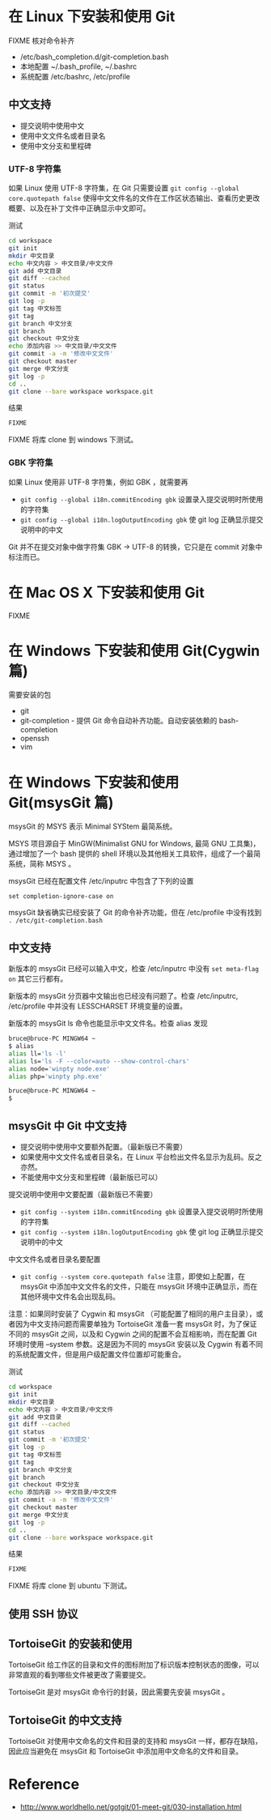 # 在 Linux 下安装和使用 Git
FIXME 核对命令补齐
- /etc/bash_completion.d/git-completion.bash
- 本地配置 ~/.bash_profile, ~/.bashrc
- 系统配置 /etc/bashrc, /etc/profile


## 中文支持
- 提交说明中使用中文
- 使用中文文件名或者目录名
- 使用中文分支和里程碑


### UTF-8 字符集
如果 Linux 使用 UTF-8 字符集，在 Git 只需要设置 `git config --global core.quotepath false` 使得中文文件名的文件在工作区状态输出、查看历史更改概要、以及在补丁文件中正确显示中文即可。


测试
```bash
cd workspace
git init
mkdir 中文目录
echo 中文内容 > 中文目录/中文文件
git add 中文目录
git diff --cached
git status
git commit -m '初次提交'
git log -p
git tag 中文标签
git tag
git branch 中文分支
git branch
git checkout 中文分支
echo 添加内容 >> 中文目录/中文文件
git commit -a -m '修改中文文件'
git checkout master
git merge 中文分支
git log -p
cd ..
git clone --bare workspace workspace.git
```
结果
```bash
FIXME
```


FIXME 将库 clone 到 windows 下测试。


### GBK 字符集
如果 Linux 使用非 UTF-8 字符集，例如 GBK ，就需要再
- `git config --global i18n.commitEncoding gbk` 设置录入提交说明时所使用的字符集
- `git config --global i18n.logOutputEncoding gbk` 使 git log 正确显示提交说明中的中文


Git 并不在提交对象中做字符集 GBK -> UTF-8 的转换，它只是在 commit 对象中标注而已。


# 在 Mac OS X 下安装和使用 Git
FIXME


# 在 Windows 下安装和使用 Git(Cygwin 篇)
需要安装的包
- git
- git-completion - 提供 Git 命令自动补齐功能。自动安装依赖的 bash-completion
- openssh
- vim


# 在 Windows 下安装和使用 Git(msysGit 篇)
msysGit 的 MSYS 表示 Minimal SYStem 最简系统。


MSYS 项目源自于 MinGW(Minimalist GNU for Windows, 最简 GNU 工具集)，通过增加了一个 bash 提供的 shell 环境以及其他相关工具软件，组成了一个最简系统，简称 MSYS 。


msysGit 已经在配置文件 /etc/inputrc 中包含了下列的设置
```
set completion-ignore-case on
```


msysGit 缺省确实已经安装了 Git 的命令补齐功能，但在 /etc/profile 中没有找到 `. /etc/git-completion.bash`


## 中文支持
新版本的 msysGit 已经可以输入中文，检查 /etc/inputrc 中没有 `set meta-flag on` 其它三行都有。


新版本的 msysGit 分页器中文输出也已经没有问题了。检查 /etc/inputrc, /etc/profile 中并没有 LESSCHARSET 环境变量的设置。


新版本的 msysGit ls 命令也能显示中文文件名。检查 alias 发现
```bash
bruce@bruce-PC MINGW64 ~
$ alias
alias ll='ls -l'
alias ls='ls -F --color=auto --show-control-chars'
alias node='winpty node.exe'
alias php='winpty php.exe'

bruce@bruce-PC MINGW64 ~
$
```


## msysGit 中 Git 中文支持
- 提交说明中使用中文要额外配置。（最新版已不需要）
- 如果使用中文文件名或者目录名，在 Linux 平台检出文件名显示为乱码。反之亦然。
- 不能使用中文分支和里程碑（最新版已可以）


提交说明中使用中文要配置（最新版已不需要）
- `git config --system i18n.commitEncoding gbk` 设置录入提交说明时所使用的字符集
- `git config --system i18n.logOutputEncoding gbk` 使 git log 正确显示提交说明中的中文


中文文件名或者目录名要配置
- `git config --system core.quotepath false`
注意，即使如上配置，在 msysGit 中添加中文文件名的文件，只能在 msysGit 环境中正确显示，而在其他环境中文件名会出现乱码。


注意：如果同时安装了 Cygwin 和 msysGit （可能配置了相同的用户主目录），或者因为中文支持问题而需要单独为 TortoiseGit 准备一套 msysGit 时，为了保证不同的 msysGit 之间，以及和 Cygwin 之间的配置不会互相影响，而在配置 Git 环境时使用 –system 参数。这是因为不同的 msysGit 安装以及 Cygwin 有着不同的系统配置文件，但是用户级配置文件位置却可能重合。


测试
```bash
cd workspace
git init
mkdir 中文目录
echo 中文内容 > 中文目录/中文文件
git add 中文目录
git diff --cached
git status
git commit -m '初次提交'
git log -p
git tag 中文标签
git tag
git branch 中文分支
git branch
git checkout 中文分支
echo 添加内容 >> 中文目录/中文文件
git commit -a -m '修改中文文件'
git checkout master
git merge 中文分支
git log -p
cd ..
git clone --bare workspace workspace.git
```
结果
```bash
FIXME
```


FIXME 将库 clone 到 ubuntu 下测试。


## 使用 SSH 协议
## TortoiseGit 的安装和使用
TortoiseGit 给工作区的目录和文件的图标附加了标识版本控制状态的图像，可以非常直观的看到哪些文件被更改了需要提交。


TortoiseGit 是对 msysGit 命令行的封装，因此需要先安装 msysGit 。


## TortoiseGit 的中文支持
TortoiseGit 对使用中文命名的文件和目录的支持和 msysGit 一样，都存在缺陷，因此应当避免在 msysGit 和 TortoiseGit 中添加用中文命名的文件和目录。


# Reference
- http://www.worldhello.net/gotgit/01-meet-git/030-installation.html